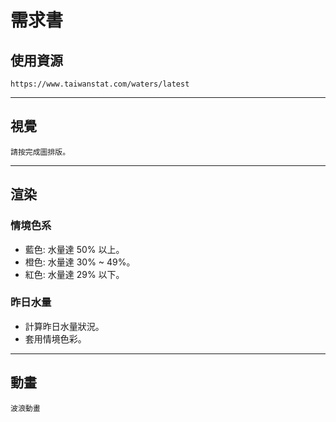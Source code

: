 # 需求書

## 使用資源

```text
https://www.taiwanstat.com/waters/latest
```

---

## 視覺

```text
請按完成圖排版。
```

---

## 渲染

### 情境色系

- 藍色: 水量達 50% 以上。
- 橙色: 水量達 30% ~ 49%。
- 紅色: 水量達 29% 以下。

### 昨日水量

- 計算昨日水量狀況。
- 套用情境色彩。

---


## 動畫

```text
波浪動畫
```